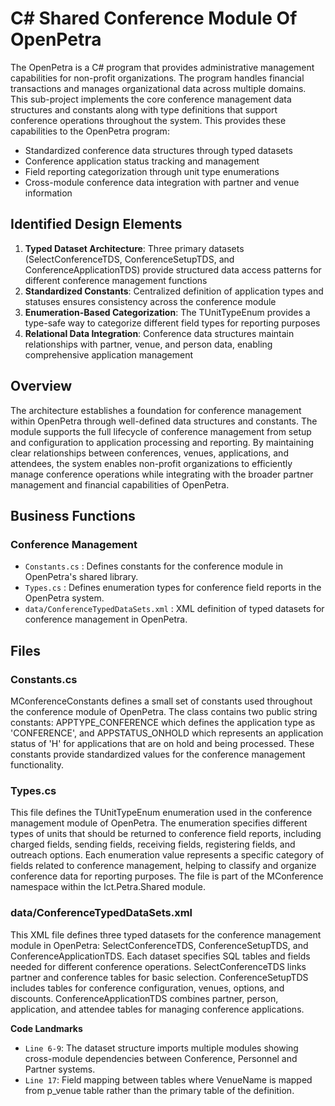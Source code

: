 # C# Shared Conference Module Of OpenPetra

The OpenPetra is a C# program that provides administrative management capabilities for non-profit organizations. The program handles financial transactions and manages organizational data across multiple domains. This sub-project implements the core conference management data structures and constants along with type definitions that support conference operations throughout the system. This provides these capabilities to the OpenPetra program:

- Standardized conference data structures through typed datasets
- Conference application status tracking and management
- Field reporting categorization through unit type enumerations
- Cross-module conference data integration with partner and venue information

## Identified Design Elements

1. **Typed Dataset Architecture**: Three primary datasets (SelectConferenceTDS, ConferenceSetupTDS, and ConferenceApplicationTDS) provide structured data access patterns for different conference management functions
2. **Standardized Constants**: Centralized definition of application types and statuses ensures consistency across the conference module
3. **Enumeration-Based Categorization**: The TUnitTypeEnum provides a type-safe way to categorize different field types for reporting purposes
4. **Relational Data Integration**: Conference data structures maintain relationships with partner, venue, and person data, enabling comprehensive application management

## Overview
The architecture establishes a foundation for conference management within OpenPetra through well-defined data structures and constants. The module supports the full lifecycle of conference management from setup and configuration to application processing and reporting. By maintaining clear relationships between conferences, venues, applications, and attendees, the system enables non-profit organizations to efficiently manage conference operations while integrating with the broader partner management and financial capabilities of OpenPetra.

## Business Functions

### Conference Management
- `Constants.cs` : Defines constants for the conference module in OpenPetra's shared library.
- `Types.cs` : Defines enumeration types for conference field reports in the OpenPetra system.
- `data/ConferenceTypedDataSets.xml` : XML definition of typed datasets for conference management in OpenPetra.

## Files
### Constants.cs

MConferenceConstants defines a small set of constants used throughout the conference module of OpenPetra. The class contains two public string constants: APPTYPE_CONFERENCE which defines the application type as 'CONFERENCE', and APPSTATUS_ONHOLD which represents an application status of 'H' for applications that are on hold and being processed. These constants provide standardized values for the conference management functionality.
### Types.cs

This file defines the TUnitTypeEnum enumeration used in the conference management module of OpenPetra. The enumeration specifies different types of units that should be returned to conference field reports, including charged fields, sending fields, receiving fields, registering fields, and outreach options. Each enumeration value represents a specific category of fields related to conference management, helping to classify and organize conference data for reporting purposes. The file is part of the MConference namespace within the Ict.Petra.Shared module.
### data/ConferenceTypedDataSets.xml

This XML file defines three typed datasets for the conference management module in OpenPetra: SelectConferenceTDS, ConferenceSetupTDS, and ConferenceApplicationTDS. Each dataset specifies SQL tables and fields needed for different conference operations. SelectConferenceTDS links partner and conference tables for basic selection. ConferenceSetupTDS includes tables for conference configuration, venues, options, and discounts. ConferenceApplicationTDS combines partner, person, application, and attendee tables for managing conference applications.

 **Code Landmarks**
- `Line 6-9`: The dataset structure imports multiple modules showing cross-module dependencies between Conference, Personnel and Partner systems.
- `Line 17`: Field mapping between tables where VenueName is mapped from p_venue table rather than the primary table of the definition.

[Generated by the Sage AI expert workbench: 2025-03-30 02:22:57  https://sage-tech.ai/workbench]: #